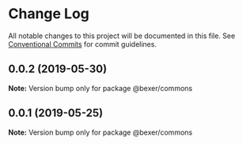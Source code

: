 # Change Log

All notable changes to this project will be documented in this file.
See [Conventional Commits](https://conventionalcommits.org) for commit guidelines.

## 0.0.2 (2019-05-30)

**Note:** Version bump only for package @bexer/commons





## 0.0.1 (2019-05-25)

**Note:** Version bump only for package @bexer/commons
